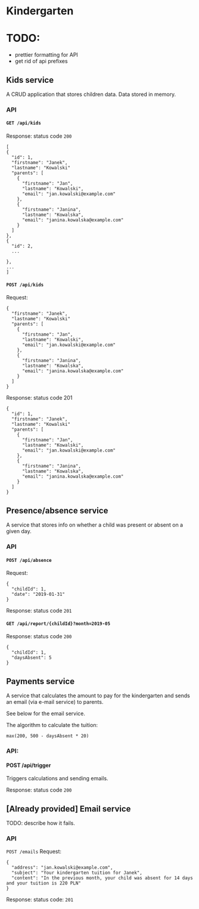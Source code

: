 # Kindergarten

# TODO:
- prettier formatting for API
- get rid of api prefixes


## Kids service
A CRUD application that stores children data.
Data stored in memory.

### API

#### `GET /api/kids`

Response: status code `200`
```
[
{
  "id": 1,
  "firstname": "Janek",
  "lastname": "Kowalski"
  "parents": [
    {
      "firstname": "Jan",
      "lastname": "Kowalski",
      "email": "jan.kowalski@example.com"
    },
    {
      "firstname": "Janina",
      "lastname": "Kowalska",
      "email": "janina.kowalska@example.com"
    }
  ]
},
{
  "id": 2,
  ...

},
...
]
```


#### `POST /api/kids`

Request:
```
{
  "firstname": "Janek",
  "lastname": "Kowalski"
  "parents": [
    {
      "firstname": "Jan",
      "lastname": "Kowalski",
      "email": "jan.kowalski@example.com"
    },
    {
      "firstname": "Janina",
      "lastname": "Kowalska",
      "email": "janina.kowalska@example.com"
    }
  ]
}
```
Response: status code 201
```
{
  "id": 1,
  "firstname": "Janek",
  "lastname": "Kowalski"
  "parents": [
    {
      "firstname": "Jan",
      "lastname": "Kowalski",
      "email": "jan.kowalski@example.com"
    },
    {
      "firstname": "Janina",
      "lastname": "Kowalska",
      "email": "janina.kowalska@example.com"
    }
  ]
}
```

## Presence/absence service

A service that stores info on whether a child was present or absent on a given day.

### API

#### `POST /api/absence`
Request:
```
{
  "childId": 1,
  "date": "2019-01-31"
}
```
Response: status code `201`

#### `GET /api/report/{childId}?month=2019-05`

Response: status code `200`
```
{
  "childId": 1,
  "daysAbsent": 5
}
```


## Payments service
A service that calculates the amount to pay for the kindergarten and sends an email (via e-mail service) to parents.

See below for the email service.

The algorithm to calculate the tuition:
```
max(200, 500 - daysAbsent * 20)
```

### API:

#### POST /api/trigger

Triggers calculations and sending emails.

Response: status code `200`

## [Already provided] Email service

TODO: describe how it fails.

### API
`POST /emails`
Request:
```
{
  "address": "jan.kowalski@example.com",
  "subject": "Your kindergarten tuition for Janek",
  "content": "In the previous month, your child was absent for 14 days and your tuition is 220 PLN"
}
```

Response: status code: `201`
